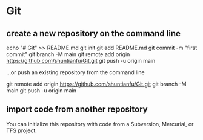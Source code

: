 # Git

## create a new repository on the command line

echo "# Git" >> README.md
git init
git add README.md
git commit -m "first commit"
git branch -M main
git remote add origin https://github.com/shuntianfu/Git.git
git push -u origin main

…or push an existing repository from the command line

git remote add origin https://github.com/shuntianfu/Git.git
git branch -M main
git push -u origin main

## import code from another repository

You can initialize this repository with code from a Subversion, Mercurial, or TFS project.
